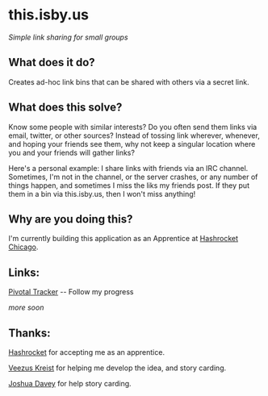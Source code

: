 # this.isby.us

_Simple link sharing for small groups_

## What does it do?

Creates ad-hoc link bins that can be shared with others via a secret link.

## What does this solve?

Know some people with similar interests?  Do you often send them links via email, twitter, or other sources?  Instead of tossing link wherever, whenever, and hoping your friends see them, why not keep a singular location where you and your friends will gather links?

Here's a personal example: I share links with friends via an IRC channel.  Sometimes, I'm not in the channel, or the server crashes, or any number of things happen, and sometimes I miss the liks my friends post.  If they put them in a bin via this.isby.us, then I won't miss anything!

## Why are you doing this?

I'm currently building this application as an Apprentice at [Hashrocket Chicago](http://hashrocket.com/ "Hashrocket").

## Links:

[Pivotal Tracker](https://www.pivotaltracker.com/projects/286997 "Pivotal Tracker") -- Follow my progress

_more soon_

## Thanks:

[Hashrocket](http://hashrocket.com/ "Hashrocket") for accepting me as an apprentice.

[Veezus Kreist](http://veez.us/ "Veez.us") for helping me develop the idea, and story carding.

[Joshua Davey](http://joshuadavey.com/ "Joshua Davey") for help story carding.
